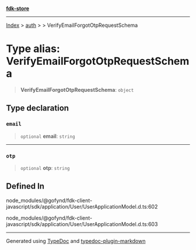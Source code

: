 [**fdk-store**](../../../README.md)
***

[Index](../../../API.md) > [auth](../../README.md) > [<internal>](../README.md) > VerifyEmailForgotOtpRequestSchema

# Type alias: VerifyEmailForgotOtpRequestSchema

> **VerifyEmailForgotOtpRequestSchema**: `object`

## Type declaration

### `email`

> `optional` **email**: `string`

***

### `otp`

> `optional` **otp**: `string`

## Defined In

node\_modules/@gofynd/fdk-client-javascript/sdk/application/User/UserApplicationModel.d.ts:602

node\_modules/@gofynd/fdk-client-javascript/sdk/application/User/UserApplicationModel.d.ts:603

***
Generated using [TypeDoc](https://typedoc.org/) and [typedoc-plugin-markdown](https://www.npmjs.com/package/typedoc-plugin-markdown)
